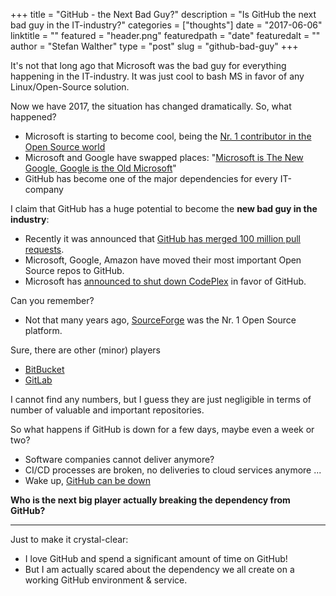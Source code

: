 +++
title = "GitHub - the Next Bad Guy?"
description = "Is GitHub the next bad guy in the IT-industry?"
categories = ["thoughts"]
date = "2017-06-06"
linktitle = ""
featured = "header.png"
featuredpath = "date"
featuredalt = ""
author = "Stefan Walther"
type = "post"
slug = "github-bad-guy"
+++

It's not that long ago that Microsoft was the bad guy for everything happening in the IT-industry. It was just cool to bash MS in favor of any Linux/Open-Source solution.

Now we have 2017, the situation has changed dramatically. So, what happened?

- Microsoft is starting to become cool, being the [Nr. 1 contributor in the Open Source world](http://www.businessinsider.de/microsoft-github-open-source-2016-9)
- Microsoft and Google have swapped places: "[Microsoft is The New Google, Google is the Old Microsoft](https://www.forbes.com/sites/gordonkelly/2015/02/18/microsoft-google-swap/#767ef7223eb2)"
- GitHub has become one of the major dependencies for every IT-company

I claim that GitHub has a huge potential to become the **new bad guy in the industry**:

- Recently it was announced that [GitHub has merged 100 million pull requests](https://github.com/blog/2345-celebrating-nine-years-of-github-with-an-anniversary-sale).
- Microsoft, Google, Amazon have moved their most important Open Source repos to GitHub.
- Microsoft has [announced to shut down CodePlex](https://blogs.msdn.microsoft.com/bharry/2017/03/31/shutting-down-codeplex/) in favor of GitHub. 

Can you remember?

- Not that many years ago, [SourceForge](https://sourceforge.net/) was the Nr. 1 Open Source platform.

Sure, there are other (minor) players

- [BitBucket](https://bitbucket.org)
- [GitLab](https://gitlab.org)

I cannot find any numbers, but I guess they are just negligible in terms of number of valuable and important repositories.

So what happens if GitHub is down for a few days, maybe even a week or two?

- Software companies cannot deliver anymore?
- CI/CD processes are broken, no deliveries to cloud services anymore ...
- Wake up, [GitHub can be down](https://twitter.com/Ozzmos/status/869895400404201473/photo/1)
 
 **Who is the next big player actually breaking the dependency from GitHub?**
 
 ---
 
 Just to make it crystal-clear:
 
 - I love GitHub and spend a significant amount of time on GitHub!
 - But I am actually scared about the dependency we all create on a working GitHub environment & service.
